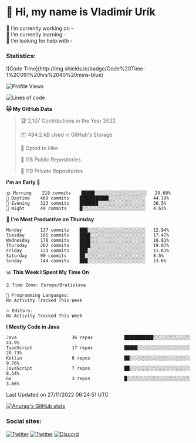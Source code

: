 <h1> 👋 Hi, my name is Vladimír Urík</h1>
<p>
 🔭 I’m currently working on -<br>
 🌱 I’m currently learning -<br>
 🤔 I’m looking for help with -<br>
</p>
<h3>Statistics:</h3>
<!--START_SECTION:waka-->
![Code Time](http://img.shields.io/badge/Code%20Time-1%2C091%20hrs%2040%20mins-blue)

![Profile Views](http://img.shields.io/badge/Profile%20Views-1-blue)

![Lines of code](https://img.shields.io/badge/From%20Hello%20World%20I%27ve%20Written-2%20Million%20lines%20of%20code-blue)

**🐱 My GitHub Data** 

> 🏆 2,107 Contributions in the Year 2022
 > 
> 📦 494.2 kB Used in GitHub's Storage 
 > 
> 💼 Opted to Hire
 > 
> 📜 118 Public Repositories 
 > 
> 🔑 119 Private Repositories  
 > 
**I'm an Early 🐤** 

```text
🌞 Morning    219 commits    █████░░░░░░░░░░░░░░░░░░░░   20.68% 
🌆 Daytime    468 commits    ███████████░░░░░░░░░░░░░░   44.19% 
🌃 Evening    323 commits    ███████░░░░░░░░░░░░░░░░░░   30.5% 
🌙 Night      49 commits     █░░░░░░░░░░░░░░░░░░░░░░░░   4.63%

```
📅 **I'm Most Productive on Thursday** 

```text
Monday       137 commits    ███░░░░░░░░░░░░░░░░░░░░░░   12.94% 
Tuesday      185 commits    ████░░░░░░░░░░░░░░░░░░░░░   17.47% 
Wednesday    178 commits    ████░░░░░░░░░░░░░░░░░░░░░   16.81% 
Thursday     202 commits    ████░░░░░░░░░░░░░░░░░░░░░   19.07% 
Friday       123 commits    ███░░░░░░░░░░░░░░░░░░░░░░   11.61% 
Saturday     90 commits     ██░░░░░░░░░░░░░░░░░░░░░░░   8.5% 
Sunday       144 commits    ███░░░░░░░░░░░░░░░░░░░░░░   13.6%

```


📊 **This Week I Spent My Time On** 

```text
⌚︎ Time Zone: Europe/Bratislava

💬 Programming Languages: 
No Activity Tracked This Week

🔥 Editors: 
No Activity Tracked This Week

```

**I Mostly Code in Java** 

```text
Java                     36 repos            ███████████░░░░░░░░░░░░░░   43.9% 
TypeScript               17 repos            █████░░░░░░░░░░░░░░░░░░░░   20.73% 
Kotlin                   8 repos             ██░░░░░░░░░░░░░░░░░░░░░░░   9.76% 
JavaScript               7 repos             ██░░░░░░░░░░░░░░░░░░░░░░░   8.54% 
Go                       3 repos             █░░░░░░░░░░░░░░░░░░░░░░░░   3.66%

```



 Last Updated on 27/11/2022 06:24:51 UTC
<!--END_SECTION:waka-->

[![Anurag's GitHub stats](https://github-readme-stats.vercel.app/api?username=vladimir-urik)](https://github.com/anuraghazra/github-readme-stats)

<h3>Social sites:</h3>
<p><a href="https://twitter.com/GGGEDR" target="_blank"><img alt="Twitter" src="https://img.shields.io/badge/twitter-%231DA1F2.svg?&style=for-the-badge&logo=twitter&logoColor=white" /></a> <a href="https://www.reddit.com/user/GGGEDR" target="_blank"><img alt="Twitter" src="https://img.shields.io/badge/reddit-%23FE6262.svg?&style=for-the-badge&logo=reddit&logoColor=white" /></a> <a href="https://discord.com/users/535708984959827978" target="_blank"><img alt="Discord" src="https://img.shields.io/badge/discord-%235865f2.svg?&style=for-the-badge&logo=discord&logoColor=white" />
</p>
